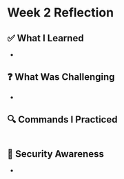 # Week 2 Reflection

## ✅ What I Learned
- 

## ❓ What Was Challenging
- 

## 🔍 Commands I Practiced
```bash

```

## 🔐 Security Awareness
- 
